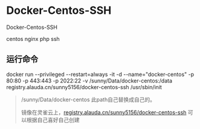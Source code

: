 # Docker-Centos-SSH
Docker-Centos-SSH

centos nginx php ssh

## 运行命令


docker run --privileged --restart=always -it -d --name="docker-centos" -p 80:80 -p 443:443 -p 2022:22 -v /sunny/Data/docker-centos:/data registry.alauda.cn/sunny5156/docker-centos-ssh  /usr/sbin/init


> /sunny/Data/docker-centos 此path自己替换成自己的。
> 
> 镜像在灵雀云上，[registry.alauda.cn/sunny5156/docker-centos-ssh](https://hub.alauda.cn/repos/sunny5156/docker-centos-ssh) 可以根据自己喜好自己创建